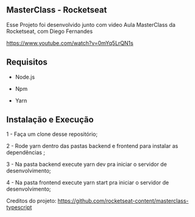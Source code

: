## MasterClass - Rocketseat
Esse Projeto foi desenvolvido junto com video Aula MasterClass da Rocketseat, com Diego Fernandes

https://www.youtube.com/watch?v=0mYq5LrQN1s

## Requisitos
* Node.js

* Npm

* Yarn

## Instalação e Execução
1 - Faça um clone desse repositório;

2 - Rode yarn dentro das pastas backend e frontend para instalar as dependências ;

3 - Na pasta backend execute yarn dev pra iniciar o servidor de desenvolvimento;

4 - Na pasta frontend execute yarn start pra iniciar o servidor de desenvolvimento;



Creditos do projeto: https://github.com/rocketseat-content/masterclass-typescript

